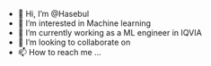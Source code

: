 - 👋 Hi, I’m @Hasebul
- 👀 I’m interested in  Machine learning 
- 🌱 I’m currently working as a ML engineer in IQVIA
- 💞️ I’m looking to collaborate on 
- 📫 How to reach me ...

<!---
Hasebul/Hasebul is a ✨ special ✨ repository because its `README.md` (this file) appears on your GitHub profile.
You can click the Preview link to take a look at your changes.
--->
